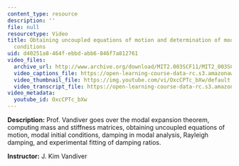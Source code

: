 ```yaml
---
content_type: resource
description: ''
file: null
resourcetype: Video
title: Obtaining uncoupled equations of motion and determination of modal initial
  conditions
uid: d40251a8-464f-ebbd-abb6-846f7a812761
video_files:
  archive_url: http://www.archive.org/download/MIT2.003SCF11/MIT2_003SCF11_lec24_300k.mp4
  video_captions_file: https://open-learning-course-data-rc.s3.amazonaws.com/2-003sc-engineering-dynamics-fall-2011/87db9dba08a55a6a9bae3a0c2c12574f_OxcCPTc_bXw.vtt
  video_thumbnail_file: https://img.youtube.com/vi/OxcCPTc_bXw/default.jpg
  video_transcript_file: https://open-learning-course-data-rc.s3.amazonaws.com/2-003sc-engineering-dynamics-fall-2011/c420ed3419f561c3024a2a4fd638dd1d_OxcCPTc_bXw.pdf
video_metadata:
  youtube_id: OxcCPTc_bXw
---
```


**Description:** Prof. Vandiver goes over the modal expansion theorem, computing mass and stiffness matrices, obtaining uncoupled equations of motion, modal initial conditions, damping in modal analysis, Rayleigh damping, and experimental fitting of damping ratios.

**Instructor:** J. Kim Vandiver